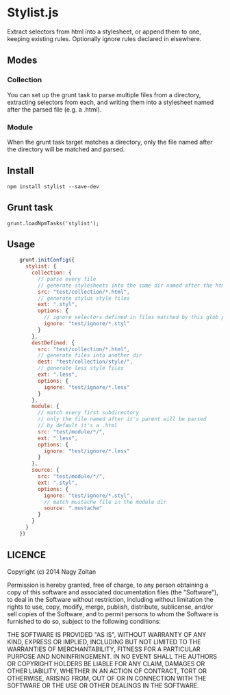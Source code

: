 Stylist.js
=========

Extract selectors from html into a stylesheet,
or append them to one, keeping existing rules.
Optionally ignore rules declared in elsewhere.

## Modes

### Collection

You can set up the grunt task to parse multiple files from a directory,
extracting selectors from each, and writing them into a stylesheet named after the parsed file (e.g. a .html).

### Module

When the grunt task target matches a directory, only the file named after the directory will be matched and parsed.

## Install

    npm install stylist --save-dev

## Grunt task

    grunt.loadNpmTasks('stylist');

## Usage


```js
    grunt.initConfig({
      stylist: {
        collection: {
          // parse every file
          // generate stylesheets into the same dir named after the html
          src: "test/collection/*.html",
          // generate stylus style files
          ext: ".styl",
          options: {
            // ignore selectors defined in files matched by this glob pattern
            ignore: "test/ignore/*.styl"
          }
        },
        destDefined: {
          src: "test/collection/*.html",
          // generate files into another dir
          dest: "test/collection/style/",
          // generate less style files
          ext: ".less",
          options: {
            ignore: "test/ignore/*.less"
          }
        },
        module: {
          // match every first subdirectory
          // only the file named after it's parent will be parsed
          // by default it's a .html
          src: "test/module/*/",
          ext: ".less",
          options: {
            ignore: "test/ignore/*.less"
          }
        },
        source: {
          src: "test/module/*/",
          ext: ".styl",
          options: {
            ignore: "test/ignore/*.styl",
            // match mustache file in the module dir
            source: ".mustache"
          }
        }
      }
    })
```

## LICENCE

Copyright (c) 2014 Nagy Zoltan

Permission is hereby granted, free of charge, to any person obtaining a copy
of this software and associated documentation files (the "Software"), to deal
in the Software without restriction, including without limitation the rights
to use, copy, modify, merge, publish, distribute, sublicense, and/or sell
copies of the Software, and to permit persons to whom the Software is
furnished to do so, subject to the following conditions:

THE SOFTWARE IS PROVIDED "AS IS", WITHOUT WARRANTY OF ANY KIND, EXPRESS OR
IMPLIED, INCLUDING BUT NOT LIMITED TO THE WARRANTIES OF MERCHANTABILITY,
FITNESS FOR A PARTICULAR PURPOSE AND NONINFRINGEMENT. IN NO EVENT SHALL THE
AUTHORS OR COPYRIGHT HOLDERS BE LIABLE FOR ANY CLAIM, DAMAGES OR OTHER
LIABILITY, WHETHER IN AN ACTION OF CONTRACT, TORT OR OTHERWISE, ARISING FROM,
OUT OF OR IN CONNECTION WITH THE SOFTWARE OR THE USE OR OTHER DEALINGS IN THE
SOFTWARE.